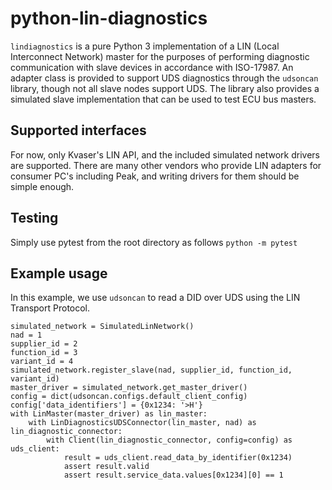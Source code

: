 # python-lin-diagnostics
`lindiagnostics` is a pure Python 3 implementation of a LIN (Local Interconnect Network) master for the purposes of
performing diagnostic communication with slave devices in accordance with ISO-17987. An adapter class is provided to
support UDS diagnostics through the `udsoncan` library, though not all slave nodes support UDS. The library also
provides a simulated slave implementation that can be used to test ECU bus masters.

## Supported interfaces
For now, only Kvaser's LIN API, and the included simulated network drivers are supported. There are many other vendors
who provide LIN adapters for consumer PC's including Peak, and writing drivers for them should be simple enough.

## Testing
Simply use pytest from the root directory as follows
``` python -m pytest ```

## Example usage
In this example, we use `udsoncan` to read a DID over UDS using the LIN Transport Protocol.

```
simulated_network = SimulatedLinNetwork()
nad = 1
supplier_id = 2
function_id = 3
variant_id = 4
simulated_network.register_slave(nad, supplier_id, function_id, variant_id)
master_driver = simulated_network.get_master_driver()
config = dict(udsoncan.configs.default_client_config)
config['data_identifiers'] = {0x1234: '>H'}
with LinMaster(master_driver) as lin_master:
    with LinDiagnosticsUDSConnector(lin_master, nad) as lin_diagnostic_connector:
        with Client(lin_diagnostic_connector, config=config) as uds_client:
            result = uds_client.read_data_by_identifier(0x1234)
            assert result.valid
            assert result.service_data.values[0x1234][0] == 1
```
